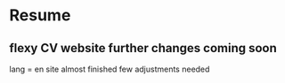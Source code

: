 # Resume
flexy CV website
further changes coming soon
-
lang = en site almost finished
few adjustments needed


